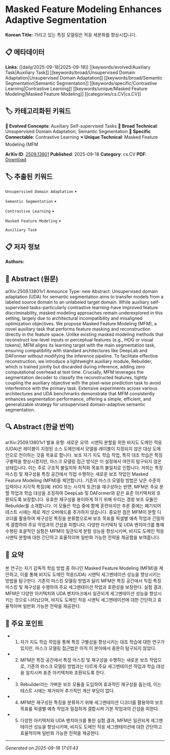
# Masked Feature Modeling Enhances Adaptive Segmentation

**Korean Title:** 가리고 있는 특징 모델링은 적응 세분화를 향상시킵니다.

## 📋 메타데이터

**Links**: [[daily/2025-09-18|2025-09-18]] [[keywords/evolved/Auxiliary Task|Auxiliary Task]] [[keywords/broad/Unsupervised Domain Adaptation|Unsupervised Domain Adaptation]] [[keywords/broad/Semantic Segmentation|Semantic Segmentation]] [[keywords/specific/Contrastive Learning|Contrastive Learning]] [[keywords/unique/Masked Feature Modeling|Masked Feature Modeling]] [[categories/cs.CV|cs.CV]]

## 🏷️ 카테고리화된 키워드
**🚀 Evolved Concepts**: Auxiliary Self-supervised Tasks
**🔬 Broad Technical**: Unsupervised Domain Adaptation, Semantic Segmentation
**🔗 Specific Connectable**: Contrastive Learning
**⭐ Unique Technical**: Masked Feature Modeling (MFM

**ArXiv ID**: [2509.13801](https://arxiv.org/abs/2509.13801)
**Published**: 2025-09-18
**Category**: cs.CV
**PDF**: [Download](https://arxiv.org/pdf/2509.13801.pdf)


## 🏷️ 추출된 키워드



`Unsupervised Domain Adaptation` • 

`Semantic Segmentation` • 

`Contrastive Learning` • 

`Masked Feature Modeling` • 

`Auxiliary Task`



## 📋 저자 정보

**Authors:** 

## 📄 Abstract (원문)

arXiv:2509.13801v1 Announce Type: new 
Abstract: Unsupervised domain adaptation (UDA) for semantic segmentation aims to transfer models from a labeled source domain to an unlabeled target domain. While auxiliary self-supervised tasks-particularly contrastive learning-have improved feature discriminability, masked modeling approaches remain underexplored in this setting, largely due to architectural incompatibility and misaligned optimization objectives. We propose Masked Feature Modeling (MFM), a novel auxiliary task that performs feature masking and reconstruction directly in the feature space. Unlike existing masked modeling methods that reconstruct low-level inputs or perceptual features (e.g., HOG or visual tokens), MFM aligns its learning target with the main segmentation task, ensuring compatibility with standard architectures like DeepLab and DAFormer without modifying the inference pipeline. To facilitate effective reconstruction, we introduce a lightweight auxiliary module, Rebuilder, which is trained jointly but discarded during inference, adding zero computational overhead at test time. Crucially, MFM leverages the segmentation decoder to classify the reconstructed features, tightly coupling the auxiliary objective with the pixel-wise prediction task to avoid interference with the primary task. Extensive experiments across various architectures and UDA benchmarks demonstrate that MFM consistently enhances segmentation performance, offering a simple, efficient, and generalizable strategy for unsupervised domain-adaptive semantic segmentation.

## 🔍 Abstract (한글 번역)

arXiv:2509.13801v1 발표 유형: 새로운
요약: 시맨틱 분할을 위한 비지도 도메인 적응(UDA)은 레이블이 지정된 소스 도메인에서 모델을 레이블이 지정되지 않은 대상 도메인으로 전이하는 것을 목표로 합니다. 보조 자기 지도 학습 작업, 특히 대조 학습은 특징 구별력을 향상시켰지만, 마스크 모델링 접근 방식은 이 설정에서 여전히 탐구되지 않은 상태입니다. 이는 주로 구조적 불일치와 최적화 목표의 불일치로 인합니다. 저희는 특징 마스킹 및 재구성을 특징 공간에서 직접 수행하는 새로운 보조 작업인 Masked Feature Modeling (MFM)을 제안합니다. 기존의 마스크 모델링 방법은 낮은 수준의 입력이나 지각적 특징(예: HOG 또는 시각적 토큰)을 재구성하는 반면, MFM은 주요 분할 작업과 학습 대상을 조정하여 DeepLab 및 DAFormer와 같은 표준 아키텍처와 호환되도록 보장합니다. 유효한 재구성을 용이하게 하기 위해 우리는 경량 보조 모듈인 Rebuilder를 소개합니다. 이 모듈은 학습 중에 함께 훈련되지만 추론 중에는 폐기되어 테스트 시에는 제로 계산 오버헤드를 추가하지 않습니다. 중요한 점은 MFM이 분할 디코더를 활용하여 재구성된 특징을 분류함으로써 보조 목표를 픽셀별 예측 작업과 긴밀하게 결합하여 주요 작업과의 간섭을 피합니다. 다양한 아키텍처 및 UDA 벤치마크를 통해 수행된 포괄적인 실험은 MFM이 일관되게 분할 성능을 향상시키며, 비지도 도메인 적응 시맨틱 분할에 대한 간단하고 효율적이며 일반화 가능한 전략을 제공함을 보여줍니다.

## 📝 요약

본 연구는 자기 감독적 학습 방법 중 하나인 Masked Feature Modeling (MFM)을 제안하고, 이를 통해 비지도 도메인 적응(UDA) 시맨틱 세그멘테이션 성능을 향상시키는 방법을 탐구한다. 기존의 마스킹 모델링 방법과 달리 MFM은 특징 공간에서 직접 특징 마스킹 및 재구성을 수행하여 주요 세그멘테이션 작업과 호환성을 보장한다. 실험 결과, MFM은 다양한 아키텍처와 UDA 벤치마크에서 일관되게 세그멘테이션 성능을 향상시키는 것으로 나타났으며, 비지도 도메인 적응 시맨틱 세그멘테이션에 대한 간단하고 효율적이며 일반화 가능한 전략을 제공한다.

## 🎯 주요 포인트


- 1. 자가 지도 학습 작업을 통해 특징 구별성을 향상시키는 대조 학습에 대한 연구가 있지만, 마스크 모델링 접근법은 아직 이 분야에서 충분히 탐구되지 않았다.

- 2. MFM은 특징 공간에서 특징 마스킹 및 재구성을 수행하는 새로운 보조 작업으로, 기존의 마스크 모델링 방법과는 다르게 주요 세그멘테이션 작업과 학습 대상을 일치시켜 표준 아키텍처와 호환되도록 한다.

- 3. Rebuilder라는 가벼운 보조 모듈을 도입하여 효과적인 재구성을 돕는데, 이는 테스트 시에는 제거되어 추가적인 계산 부담이 없다.

- 4. MFM은 재구성된 특징을 분류하기 위해 세그멘테이션 디코더를 활용하여 보조 목표를 픽셀별 예측 작업과 밀접하게 결합시켜 기본 작업과의 간섭을 피한다.

- 5. 다양한 아키텍처와 UDA 벤치마크를 통한 실험 결과, MFM은 일관되게 세그멘테이션 성능을 향상시키며, 비지도 도메인 적응 세그멘테이션에 대한 간단하고 효율적이며 일반화 가능한 전략을 제공한다.


---

*Generated on 2025-09-18 17:01:43*